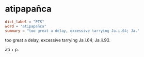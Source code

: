 # atipapañca

``` toml
dict_label = "PTS"
word = "atipapañca"
summary = "too great a delay, excessive tarrying Ja.i.64; Ja."
```

too great a delay, excessive tarrying Ja.i.64; Ja.ii.93.

ati \+ p.

